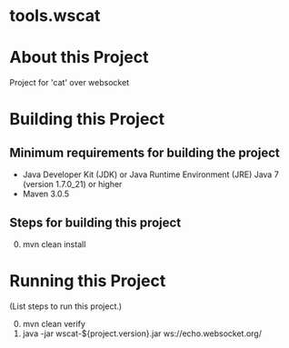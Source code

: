 # tools.wscat

# About this Project

Project for 'cat' over websocket 

# Building this Project

## Minimum requirements for building the project
* Java Developer Kit (JDK) or Java Runtime Environment (JRE) Java 7 (version 1.7.0_21) or higher
* Maven 3.0.5

## Steps for building this project
0. mvn clean install

# Running this Project

(List steps to run this project.)

0. mvn clean verify
0. java -jar wscat-${project.version}.jar ws://echo.websocket.org/
